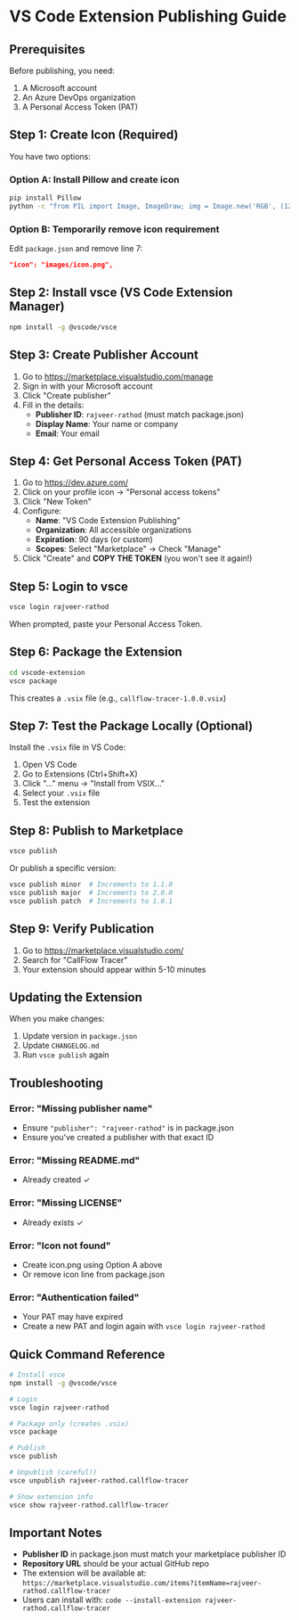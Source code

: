# VS Code Extension Publishing Guide

## Prerequisites

Before publishing, you need:
1. A Microsoft account
2. An Azure DevOps organization
3. A Personal Access Token (PAT)

## Step 1: Create Icon (Required)

You have two options:

### Option A: Install Pillow and create icon
```bash
pip install Pillow
python -c "from PIL import Image, ImageDraw; img = Image.new('RGB', (128, 128), color='#007ACC'); draw = ImageDraw.Draw(img); draw.ellipse([32, 16, 48, 32], fill='white'); draw.ellipse([16, 56, 32, 72], fill='white'); draw.ellipse([80, 56, 96, 72], fill='white'); draw.ellipse([48, 96, 64, 112], fill='white'); draw.line([(40, 32), (24, 56)], fill='white', width=3); draw.line([(40, 32), (88, 56)], fill='white', width=3); draw.line([(24, 72), (56, 96)], fill='white', width=3); draw.line([(88, 72), (56, 96)], fill='white', width=3); img.save('images/icon.png'); print('Icon created')"
```

### Option B: Temporarily remove icon requirement
Edit `package.json` and remove line 7:
```json
"icon": "images/icon.png",
```

## Step 2: Install vsce (VS Code Extension Manager)

```bash
npm install -g @vscode/vsce
```

## Step 3: Create Publisher Account

1. Go to https://marketplace.visualstudio.com/manage
2. Sign in with your Microsoft account
3. Click "Create publisher"
4. Fill in the details:
   - **Publisher ID**: `rajveer-rathod` (must match package.json)
   - **Display Name**: Your name or company
   - **Email**: Your email

## Step 4: Get Personal Access Token (PAT)

1. Go to https://dev.azure.com/
2. Click on your profile icon → "Personal access tokens"
3. Click "New Token"
4. Configure:
   - **Name**: "VS Code Extension Publishing"
   - **Organization**: All accessible organizations
   - **Expiration**: 90 days (or custom)
   - **Scopes**: Select "Marketplace" → Check "Manage"
5. Click "Create" and **COPY THE TOKEN** (you won't see it again!)

## Step 5: Login to vsce

```bash
vsce login rajveer-rathod
```

When prompted, paste your Personal Access Token.

## Step 6: Package the Extension

```bash
cd vscode-extension
vsce package
```

This creates a `.vsix` file (e.g., `callflow-tracer-1.0.0.vsix`)

## Step 7: Test the Package Locally (Optional)

Install the `.vsix` file in VS Code:
1. Open VS Code
2. Go to Extensions (Ctrl+Shift+X)
3. Click "..." menu → "Install from VSIX..."
4. Select your `.vsix` file
5. Test the extension

## Step 8: Publish to Marketplace

```bash
vsce publish
```

Or publish a specific version:
```bash
vsce publish minor  # Increments to 1.1.0
vsce publish major  # Increments to 2.0.0
vsce publish patch  # Increments to 1.0.1
```

## Step 9: Verify Publication

1. Go to https://marketplace.visualstudio.com/
2. Search for "CallFlow Tracer"
3. Your extension should appear within 5-10 minutes

## Updating the Extension

When you make changes:

1. Update version in `package.json`
2. Update `CHANGELOG.md`
3. Run `vsce publish` again

## Troubleshooting

### Error: "Missing publisher name"
- Ensure `"publisher": "rajveer-rathod"` is in package.json
- Ensure you've created a publisher with that exact ID

### Error: "Missing README.md"
- Already created ✓

### Error: "Missing LICENSE"
- Already exists ✓

### Error: "Icon not found"
- Create icon.png using Option A above
- Or remove icon line from package.json

### Error: "Authentication failed"
- Your PAT may have expired
- Create a new PAT and login again with `vsce login rajveer-rathod`

## Quick Command Reference

```bash
# Install vsce
npm install -g @vscode/vsce

# Login
vsce login rajveer-rathod

# Package only (creates .vsix)
vsce package

# Publish
vsce publish

# Unpublish (careful!)
vsce unpublish rajveer-rathod.callflow-tracer

# Show extension info
vsce show rajveer-rathod.callflow-tracer
```

## Important Notes

- **Publisher ID** in package.json must match your marketplace publisher ID
- **Repository URL** should be your actual GitHub repo
- The extension will be available at: `https://marketplace.visualstudio.com/items?itemName=rajveer-rathod.callflow-tracer`
- Users can install with: `code --install-extension rajveer-rathod.callflow-tracer`

